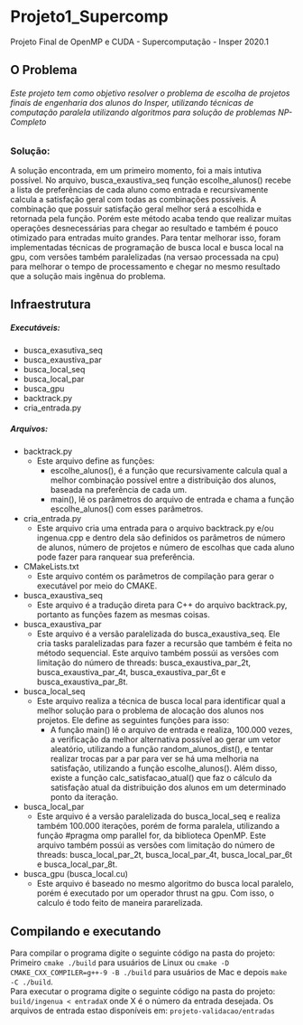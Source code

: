 # Projeto1_Supercomp
Projeto Final de OpenMP e CUDA - Supercomputação - Insper 2020.1

## O Problema

###### Este projeto tem como objetivo resolver o problema de escolha de projetos finais de engenharia dos alunos do Insper, utilizando técnicas de computação paralela utilizando algoritmos para solução de problemas NP-Completo

### Solução:
A solução encontrada, em um primeiro momento, foi a mais intutiva possível. No arquivo, busca_exaustiva_seq função escolhe_alunos() recebe a lista de preferências de cada aluno como entrada e recursivamente calcula a satisfação geral com todas as combinações possíveis. A combinação que possuir satisfação geral melhor será a escolhida e retornada pela função. Porém este método acaba tendo que realizar muitas operações desnecessárias para chegar ao resultado e também é pouco otimizado para entradas muito grandes.
Para tentar melhorar isso, foram implementadas técnicas de programação de busca local e busca local na gpu, com versões também paralelizadas (na versao processada na cpu) para melhorar o tempo de processamento e chegar no mesmo resultado que a solução mais ingênua do problema.

## Infraestrutura
##### Executáveis:
- busca_exasutiva_seq
- busca_exaustiva_par
- busca_local_seq
- busca_local_par
- busca_gpu
- backtrack.py
- cria_entrada.py

##### Arquivos:
- backtrack.py
    - Este arquivo define as funções: 
        - escolhe_alunos(), é a função que recursivamente calcula qual a melhor combinação possível entre a distribuição dos alunos, baseada na preferência de cada um.
        - main(), lê os parâmetros do arquivo de entrada e chama a função escolhe_alunos() com esses parâmetros.
- cria_entrada.py
    - Este arquivo cria uma entrada para o arquivo backtrack.py e/ou ingenua.cpp e dentro dela são definidos os parâmetros de número de alunos, número de projetos e número de escolhas que cada aluno pode fazer para ranquear sua preferência.
- CMakeLists.txt
    - Este arquivo contém os parâmetros de compilação para gerar o executável por meio do CMAKE.
- busca_exaustiva_seq
    - Este arquivo é a tradução direta para C++ do arquivo backtrack.py, portanto as funções fazem as mesmas coisas.
- busca_exaustiva_par
    - Este arquivo é a versão paralelizada do busca_exaustiva_seq. Ele cria tasks paralelizadas para fazer a recursão que também é feita no método sequencial. Este arquivo também possúi as versões com limitação do número de threads: busca_exaustiva_par_2t, busca_exaustiva_par_4t, busca_exaustiva_par_6t e busca_exaustiva_par_8t.
- busca_local_seq
    - Este arquivo realiza a técnica de busca local para identificar qual a melhor solução para o problema de alocação dos alunos nos projetos. Ele define as seguintes funções para isso:
        - A função main() lê o arquivo de entrada e realiza, 100.000 vezes, a verificação da melhor alternativa possível ao gerar um vetor aleatório, utilizando a função random_alunos_dist(), e tentar realizar trocas par a par para ver se há uma melhoria na satisfação, utilizando a função escolhe_alunos(). Além disso, existe a função calc_satisfacao_atual() que faz o cálculo da satisfação atual da distribuição dos alunos em um determinado ponto da iteração.
- busca_local_par
    - Este arquivo é a versão paralelizada do busca_local_seq e realiza também 100.000 iterações, porém de forma paralela, utilizando a função #pragma omp parallel for, da biblioteca OpenMP. Este arquivo também possúi as versões com limitação do número de threads: busca_local_par_2t, busca_local_par_4t, busca_local_par_6t e busca_local_par_8t.
- busca_gpu (busca_local.cu)
    - Este arquivo é baseado no mesmo algoritmo do busca local paralelo, porém é executado por um operador thrust na gpu. Com isso, o calculo é todo feito de maneira pararelizada.

## Compilando e executando
Para compilar o programa digite o seguinte código na pasta do projeto:
Primeiro ```cmake ./build``` para usuários de Linux ou ```cmake -D CMAKE_CXX_COMPILER=g++-9 -B ./build``` para usuários de Mac  e depois ```make -C ./build```.  
Para executar o programa digite o seguinte código na pasta do projeto:
``` build/ingenua < entradaX ``` onde X é o número da entrada desejada.
Os arquivos de entrada estao disponíveis em: ```projeto-validacao/entradas```
